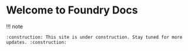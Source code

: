 # Welcome to Foundry Docs

!!! note

    :construction: This site is under construction. Stay tuned for more updates. :construction:
